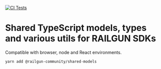 [![CI Tests](https://github.com/Railgun-Community/shared-models/actions/workflows/node.js.yml/badge.svg?branch=main)](https://github.com/Railgun-Community/shared-models/actions)

# Shared TypeScript models, types and various utils for RAILGUN SDKs

Compatible with browser, node and React environments.

`yarn add @railgun-community/shared-models`
